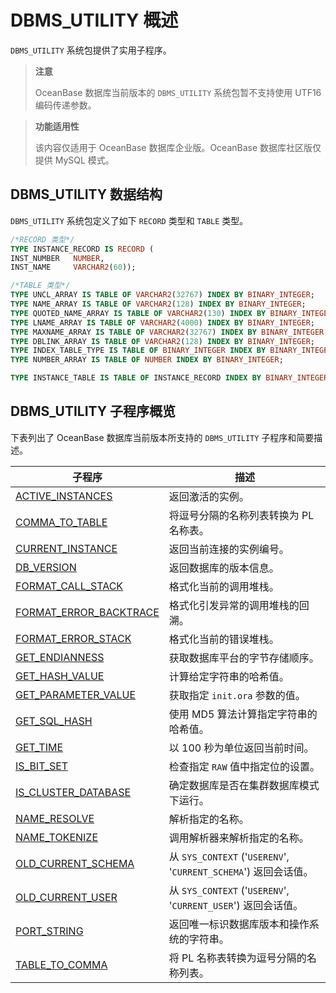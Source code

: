 DBMS_UTILITY 概述 
====================================

`DBMS_UTILITY` 系统包提供了实用子程序。

>**注意**
>
>OceanBase 数据库当前版本的 `DBMS_UTILITY` 系统包暂不支持使用 UTF16 编码传递参数。

>**功能适用性**
>
>该内容仅适用于 OceanBase 数据库企业版。OceanBase 数据库社区版仅提供 MySQL 模式。

DBMS_UTILITY 数据结构 
--------------------------------------

`DBMS_UTILITY` 系统包定义了如下 `RECORD` 类型和 `TABLE` 类型。

```sql
/*RECORD 类型*/
TYPE INSTANCE_RECORD IS RECORD (
INST_NUMBER   NUMBER,
INST_NAME     VARCHAR2(60));

/*TABLE 类型*/
TYPE UNCL_ARRAY IS TABLE OF VARCHAR2(32767) INDEX BY BINARY_INTEGER;
TYPE NAME_ARRAY IS TABLE OF VARCHAR2(128) INDEX BY BINARY_INTEGER;
TYPE QUOTED_NAME_ARRAY IS TABLE OF VARCHAR2(130) INDEX BY BINARY_INTEGER;
TYPE LNAME_ARRAY IS TABLE OF VARCHAR2(4000) INDEX BY BINARY_INTEGER;
TYPE MAXNAME_ARRAY IS TABLE OF VARCHAR2(32767) INDEX BY BINARY_INTEGER;
TYPE DBLINK_ARRAY IS TABLE OF VARCHAR2(128) INDEX BY BINARY_INTEGER;
TYPE INDEX_TABLE_TYPE IS TABLE OF BINARY_INTEGER INDEX BY BINARY_INTEGER;
TYPE NUMBER_ARRAY IS TABLE OF NUMBER INDEX BY BINARY_INTEGER;

TYPE INSTANCE_TABLE IS TABLE OF INSTANCE_RECORD INDEX BY BINARY_INTEGER;
```



DBMS_UTILITY 子程序概览 
---------------------------------------

下表列出了 OceanBase 数据库当前版本所支持的 `DBMS_UTILITY` 子程序和简要描述。


|                                  子程序                                  |                            描述                            |
|-----------------------------------------------------------------------|----------------------------------------------------------|
| [ACTIVE_INSTANCES](2.ACTIVE_INSTANCES.md)       | 返回激活的实例。                                                 |
| [COMMA_TO_TABLE](3.COMMA_TO_TABLE.md)         | 将逗号分隔的名称列表转换为 PL 名称表。                                    |
| [CURRENT_INSTANCE](4.CURRENT_INSTANCE.md)       | 返回当前连接的实例编号。                                             |
| [DB_VERSION](5.DB_VERSION.md)             | 返回数据库的版本信息。                                              |
| [FORMAT_CALL_STACK](6.FORMAT_CALL_STACK.md)      | 格式化当前的调用堆栈。                                              |
| [FORMAT_ERROR_BACKTRACE](7.FORMAT_ERROR_BACKTRACE.md) | 格式化引发异常的调用堆栈的回溯。                                         |
| [FORMAT_ERROR_STACK](8.FORMAT_ERROR_STACK.md)     | 格式化当前的错误堆栈。                                              |
| [GET_ENDIANNESS](9.GET_ENDIANNESS.md)         | 获取数据库平台的字节存储顺序。                                          |
| [GET_HASH_VALUE](10.GET_HASH_VALUE.md)         | 计算给定字符串的哈希值。                                             |
| [GET_PARAMETER_VALUE](11.GET_PARAMETER_VALUE.md)    | 获取指定 `init.ora` 参数的值。                                    |
| [GET_SQL_HASH](12.GET_SQL_HASH.md)           | 使用 MD5 算法计算指定字符串的哈希值。                                    |
| [GET_TIME](13.GET_TIME.md)               | 以 100 秒为单位返回当前时间。                                        |
| [IS_BIT_SET](14.IS_BIT_SET.md)             | 检查指定 `RAW` 值中指定位的设置。                                     |
| [IS_CLUSTER_DATABASE](15.IS_CLUSTER_DATABASE.md)    | 确定数据库是否在集群数据库模式下运行。                                      |
| [NAME_RESOLVE](16.NAME_RESOLVE.md)           | 解析指定的名称。                                                 |
| [NAME_TOKENIZE](17.NAME_TOKENIZE.md)          | 调用解析器来解析指定的名称。                                           |
| [OLD_CURRENT_SCHEMA](18.OLD_CURRENT_SCHEMA.md)     | 从 `SYS_CONTEXT` ('`USERENV`', '`CURRENT_SCHEMA`') 返回会话值。 |
| [OLD_CURRENT_USER](19.OLD_CURRENT_USER.md)       | 从 `SYS_CONTEXT` ('`USERENV`', '`CURRENT_USER`') 返回会话值。   |
| [PORT_STRING](20.PORT_STRING.md)            | 返回唯一标识数据库版本和操作系统的字符串。                                    |
| [TABLE_TO_COMMA](21.TABLE_TO_COMMA.md)         | 将 PL 名称表转换为逗号分隔的名称列表。                                    |


